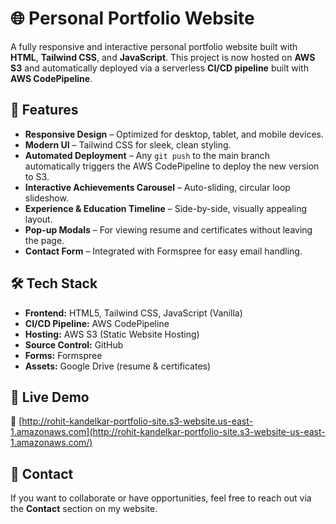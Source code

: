 # 🌐 Personal Portfolio Website

A fully responsive and interactive personal portfolio website built with **HTML**, **Tailwind CSS**, and **JavaScript**.
This project is now hosted on **AWS S3** and automatically deployed via a serverless **CI/CD pipeline** built with **AWS CodePipeline**.

## 📌 Features

- **Responsive Design** – Optimized for desktop, tablet, and mobile devices.
- **Modern UI** – Tailwind CSS for sleek, clean styling.
- **Automated Deployment** – Any `git push` to the main branch automatically triggers the AWS CodePipeline to deploy the new version to S3.
- **Interactive Achievements Carousel** – Auto-sliding, circular loop slideshow.
- **Experience & Education Timeline** – Side-by-side, visually appealing layout.
- **Pop-up Modals** – For viewing resume and certificates without leaving the page.
- **Contact Form** – Integrated with Formspree for easy email handling.

## 🛠 Tech Stack

- **Frontend:** HTML5, Tailwind CSS, JavaScript (Vanilla)
- **CI/CD Pipeline:** AWS CodePipeline
- **Hosting:** AWS S3 (Static Website Hosting)
- **Source Control:** GitHub
- **Forms:** Formspree
- **Assets:** Google Drive (resume & certificates)

## 🚀 Live Demo
🔗 [http://rohit-kandelkar-portfolio-site.s3-website.us-east-1.amazonaws.com](http://rohit-kandelkar-portfolio-site.s3-website-us-east-1.amazonaws.com/)

## 📧 Contact

If you want to collaborate or have opportunities, feel free to reach out via the **Contact** section on my website.
